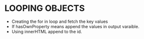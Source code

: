 # LOOPING OBJECTS

- Creating the for in loop and fetch the key values
- If hasOwnProperty means append the values in output varaible.
- Using innerHTML append to the id.


